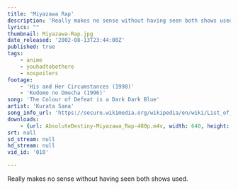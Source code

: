 ```yaml
---
title: 'Miyazawa Rap'
description: 'Really makes no sense without having seen both shows used.'
lyrics: ""
thumbnail: Miyazawa-Rap.jpg
date_released: '2002-08-13T23:44:00Z'
published: true
tags:
    - anime
    - youhadtobethere
    - nospoilers
footage:
    - 'His and Her Circumstances (1998)'
    - 'Kodomo no Omocha (1996)'
song: 'The Colour of Defeat is a Dark Dark Blue'
artist: 'Kurata Sana'
song_info_url: 'https://secure.wikimedia.org/wikipedia/en/wiki/List_of_Kodocha_episodes#Season_1'
downloads:
    - {url: AbsoluteDestiny-Miyazawa_Rap-480p.m4v, width: 640, height: 480, mimetype: video/mp4}
srt: null
sd_stream: null
hd_stream: null
vid_id: '010'

---
```

Really makes no sense without having seen both shows used.